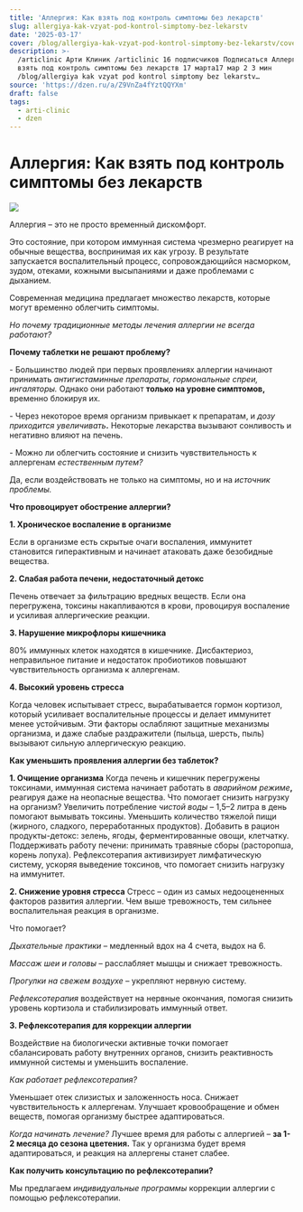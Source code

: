 ```yaml
---
title: 'Аллергия: Как взять под контроль симптомы без лекарств'
slug: allergiya-kak-vzyat-pod-kontrol-simptomy-bez-lekarstv
date: '2025-03-17'
cover: /blog/allergiya-kak-vzyat-pod-kontrol-simptomy-bez-lekarstv/cover.jpg
description: >-
  /articlinic Арти Клиник /articlinic 16 подписчиков Подписаться Аллергия: Как
  взять под контроль симптомы без лекарств 17 марта17 мар 2 3 мин
  /blog/allergiya kak vzyat pod kontrol simptomy bez lekarstv…
source: 'https://dzen.ru/a/Z9VnZa4fYztQQYXm'
draft: false
tags:
  - arti-clinic
  - dzen
---
```


# Аллергия: Как взять под контроль симптомы без лекарств

![](/blog/allergiya-kak-vzyat-pod-kontrol-simptomy-bez-lekarstv/img-0.jpg)

Аллергия – это не просто временный дискомфорт.

Это состояние, при котором иммунная система чрезмерно реагирует на обычные вещества, воспринимая их как угрозу. В результате запускается воспалительный процесс, сопровождающийся насморком, зудом, отеками, кожными высыпаниями и даже проблемами с дыханием.

Современная медицина предлагает множество лекарств, которые могут временно облегчить симптомы.

_Но почему традиционные методы лечения аллергии не всегда работают?_

**Почему таблетки не решают проблему?**

\- Большинство людей при первых проявлениях аллергии начинают принимать _антигистаминные препараты, гормональные спреи, ингаляторы._ Однако они работают **только на уровне симптомов,** временно блокируя их.

\- Через некоторое время организм привыкает к препаратам, и _дозу приходится увеличивать_**.** Некоторые лекарства вызывают сонливость и негативно влияют на печень.

\- Можно ли облегчить состояние и снизить чувствительность к аллергенам _естественным путем?_

Да, если воздействовать не только на симптомы, но и на _источник проблемы._

**Что провоцирует обострение аллергии?**

**1\. Хроническое воспаление в организме**

Если в организме есть скрытые очаги воспаления, иммунитет становится гиперактивным и начинает атаковать даже безобидные вещества.

**2\. Слабая работа печени, недостаточный детокс**

Печень отвечает за фильтрацию вредных веществ. Если она перегружена, токсины накапливаются в крови, провоцируя воспаление и усиливая аллергические реакции.

**3\. Нарушение микрофлоры кишечника**

80% иммунных клеток находятся в кишечнике. Дисбактериоз, неправильное питание и недостаток пробиотиков повышают чувствительность организма к аллергенам.

**4\. Высокий уровень стресса**

Когда человек испытывает стресс, вырабатывается гормон кортизол, который усиливает воспалительные процессы и делает иммунитет менее устойчивым. Эти факторы ослабляют защитные механизмы организма, и даже слабые раздражители (пыльца, шерсть, пыль) вызывают сильную аллергическую реакцию.

**Как уменьшить проявления аллергии без таблеток?**

**1\. Очищение организма** Когда печень и кишечник перегружены токсинами, иммунная система начинает работать в _аварийном режиме_**,** реагируя даже на неопасные вещества. Что помогает снизить нагрузку на организм? Увеличить потребление _чистой воды_ – 1,5–2 литра в день помогают вымывать токсины. Уменьшить количество тяжелой пищи (жирного, сладкого, переработанных продуктов). Добавить в рацион продукты-детокс: зелень, ягоды, ферментированные овощи, клетчатку. Поддерживать работу печени: принимать травяные сборы (расторопша, корень лопуха). Рефлексотерапия активизирует лимфатическую систему, ускоряя выведение токсинов, что помогает снизить нагрузку на иммунитет.

**2\. Снижение уровня стресса** Стресс – один из самых недооцененных факторов развития аллергии. Чем выше тревожность, тем сильнее воспалительная реакция в организме.

Что помогает?

_Дыхательные практики_ – медленный вдох на 4 счета, выдох на 6.

_Массаж шеи и головы_ – расслабляет мышцы и снижает тревожность.

_Прогулки на свежем воздухе_ – укрепляют нервную систему.

_Рефлексотерапия_ воздействует на нервные окончания, помогая снизить уровень кортизола и стабилизировать иммунный ответ.

**3\. Рефлексотерапия для коррекции аллергии**

Воздействие на биологически активные точки помогает сбалансировать работу внутренних органов, снизить реактивность иммунной системы и уменьшить воспаление.

_Как работает рефлексотерапия?_

Уменьшает отек слизистых и заложенность носа. Снижает чувствительность к аллергенам. Улучшает кровообращение и обмен веществ, помогая организму быстрее адаптироваться.

_Когда начинать лечение?_ Лучшее время для работы с аллергией – **за 1-2 месяца до сезона цветения.** Так у организма будет время адаптироваться, и реакция на аллергены станет слабее.

**Как получить консультацию по рефлексотерапии?**

Мы предлагаем _индивидуальные программы_ коррекции аллергии с помощью рефлексотерапии.
